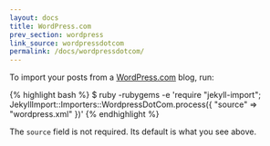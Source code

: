 ```yaml
---
layout: docs
title: WordPress.com
prev_section: wordpress
link_source: wordpressdotcom
permalink: /docs/wordpressdotcom/
---
```


To import your posts from a [WordPress.com](http://wordpress.com) blog, run:

{% highlight bash %}
$ ruby -rubygems -e 'require "jekyll-import";
    JekyllImport::Importers::WordpressDotCom.process({
      "source" => "wordpress.xml"
    })'
{% endhighlight %}

The `source` field is not required. Its default is what you see above.
